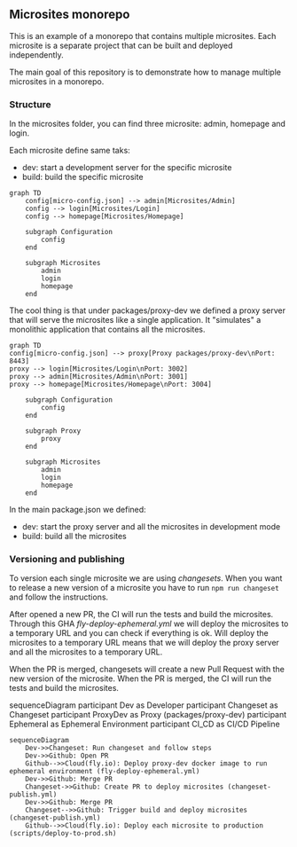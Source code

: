 ## Microsites monorepo
This is an example of a monorepo that contains multiple microsites. 
Each microsite is a separate project that can be built and deployed independently. 

The main goal of this repository is to demonstrate how to manage multiple microsites in a monorepo. 

### Structure

In the microsites folder, you can find three microsite: admin, homepage and login.

Each microsite define same taks:
- dev: start a development server for the specific microsite
- build: build the specific microsite


```mermaid
graph TD
    config[micro-config.json] --> admin[Microsites/Admin]
    config --> login[Microsites/Login]
    config --> homepage[Microsites/Homepage]

    subgraph Configuration
        config
    end

    subgraph Microsites
        admin
        login
        homepage
    end
```


The cool thing is that under packages/proxy-dev we defined a proxy server that will serve the microsites like a single application.
It "simulates" a monolithic application that contains all the microsites.


```mermaid
graph TD
config[micro-config.json] --> proxy[Proxy packages/proxy-dev\nPort: 8443]
proxy --> login[Microsites/Login\nPort: 3002]
proxy --> admin[Microsites/Admin\nPort: 3001]
proxy --> homepage[Microsites/Homepage\nPort: 3004]

    subgraph Configuration
        config
    end

    subgraph Proxy
        proxy
    end

    subgraph Microsites
        admin
        login
        homepage
    end
```

In the main package.json we defined:
- dev: start the proxy server and all the microsites in development mode
- build: build all the microsites

### Versioning and publishing
To version each single microsite we are using *changesets*. 
When you want to release a new version of a microsite you have to run `npm run changeset` and follow the instructions.

After opened a new PR, the CI will run the tests and build the microsites. 
Through this GHA *fly-deploy-ephemeral.yml* we will deploy the microsites to a temporary URL and you can check if everything is ok.
Will deploy the microsites to a temporary URL means that we will deploy the proxy server and all the microsites to a temporary URL.

When the PR is merged, changesets will create a new Pull Request with the new version of the microsite.
When the PR is merged, the CI will run the tests and build the microsites.

sequenceDiagram
participant Dev as Developer
participant Changeset as Changeset
participant ProxyDev as Proxy (packages/proxy-dev)
participant Ephemeral as Ephemeral Environment
participant CI_CD as CI/CD Pipeline

```mermaid
sequenceDiagram
    Dev->>Changeset: Run changeset and follow steps
    Dev->>Github: Open PR
    Github-->>Cloud(fly.io): Deploy proxy-dev docker image to run ephemeral environment (fly-deploy-ephemeral.yml)
    Dev->>Github: Merge PR
    Changeset->>Github: Create PR to deploy microsites (changeset-publish.yml)
    Dev->>Github: Merge PR
    Changeset-->>Github: Trigger build and deploy microsites (changeset-publish.yml)
    Github-->>Cloud(fly.io): Deploy each microsite to production (scripts/deploy-to-prod.sh)
```




